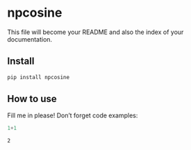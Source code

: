 # npcosine

<!-- WARNING: THIS FILE WAS AUTOGENERATED! DO NOT EDIT! -->

This file will become your README and also the index of your
documentation.

## Install

``` sh
pip install npcosine
```

## How to use

Fill me in please! Don’t forget code examples:

``` python
1+1
```

    2
